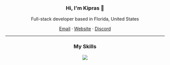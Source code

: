 <h3 align="center">Hi, I'm Kipras 👋</h3>
<p align="center">Full-stack developer based in Florida, United States</p>

<p align="center">
  <a href="mailto:kipraszapas@gmail.com">Email</a>  ·
  <a href="https://kipstudios.net">Website</a>  ·
  <a href="discordapp.com/users/563471308336267264">Discord</a>
</p>

---

<h3 align="center">My Skills</h3>
<p align="center">
  <img src="https://skillicons.dev/icons?perline=10&i=js,html,css,ts,react,tailwind,py,flask,git,firebase,tailwind,unity,cs,figma" />
</p>
